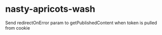 # nasty-apricots-wash

Send redirectOnError param to getPublishedContent when token is pulled from cookie
